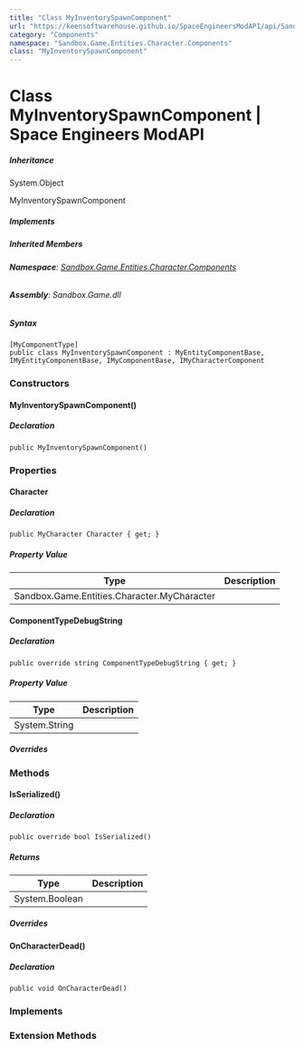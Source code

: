 ```yaml
---
title: "Class MyInventorySpawnComponent"
url: "https://keensoftwarehouse.github.io/SpaceEngineersModAPI/api/Sandbox.Game.Entities.Character.Components.MyInventorySpawnComponent.html"
category: "Components"
namespace: "Sandbox.Game.Entities.Character.Components"
class: "MyInventorySpawnComponent"
---
```


# Class MyInventorySpawnComponent | Space Engineers ModAPI

##### Inheritance

System.Object

MyInventorySpawnComponent

##### Implements

##### Inherited Members

###### **Namespace**: [Sandbox.Game.Entities.Character.Components](https://keensoftwarehouse.github.io/SpaceEngineersModAPI/api/Sandbox.Game.Entities.Character.Components.html)

###### **Assembly**: Sandbox.Game.dll

##### Syntax

```
[MyComponentType]
public class MyInventorySpawnComponent : MyEntityComponentBase, IMyEntityComponentBase, IMyComponentBase, IMyCharacterComponent
```

### Constructors

#### MyInventorySpawnComponent()

##### Declaration

```
public MyInventorySpawnComponent()
```

### Properties

#### Character

##### Declaration

```
public MyCharacter Character { get; }
```

##### Property Value

| Type | Description |
| --- | --- |
| Sandbox.Game.Entities.Character.MyCharacter |     |

#### ComponentTypeDebugString

##### Declaration

```
public override string ComponentTypeDebugString { get; }
```

##### Property Value

| Type | Description |
| --- | --- |
| System.String |     |

##### Overrides

### Methods

#### IsSerialized()

##### Declaration

```
public override bool IsSerialized()
```

##### Returns

| Type | Description |
| --- | --- |
| System.Boolean |     |

##### Overrides

#### OnCharacterDead()

##### Declaration

```
public void OnCharacterDead()
```

### Implements

### Extension Methods